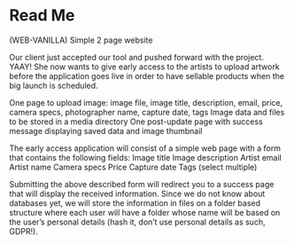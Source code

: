 # Read Me

(WEB-VANILLA) Simple 2 page website

Our client just accepted our tool and pushed forward with the project. YAAY! She now wants to give early access to the artists to upload artwork before the application goes live in order to have sellable products when the big launch is scheduled. 

One page to upload image: image file, image title, description, email, price, camera specs, photographer name, capture date, tags
Image data and files to be stored in a media directory
One post-update page with success message displaying saved data and image thumbnail

The early access application will consist of a simple web page with a form that contains the following fields:
Image title
Image description
Artist email
Artist name
Camera specs
Price
Capture date
Tags (select multiple)

Submitting the above described form will redirect you to a success page that will display the received information. Since we do not know about databases yet, we will store the information in files on a folder based structure where each user will have a folder whose name will be based on the user’s personal details (hash it, don’t use personal details as such, GDPR!).
